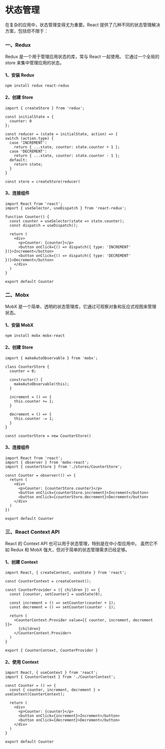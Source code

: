 # 状态管理

在复杂的应用中，状态管理变得尤为重要。React 提供了几种不同的状态管理解决方案，包括但不限于：

### 一、Redux

Redux 是一个用于管理应用状态的库，常与 React 一起使用。
它通过一个全局的 store 来集中管理应用的状态。

#### 1、安装 Redux

```
npm install redux react-redux
```

#### 2、创建 Store

```
import { createStore } from 'redux';

const initialState = {
  counter: 0
};

const reducer = (state = initialState, action) => {
switch (action.type) {
  case 'INCREMENT':
    return { ...state, counter: state.counter + 1 };
  case 'DECREMENT':
    return { ...state, counter: state.counter - 1 };
  default:
    return state;
  }
}

const store = createStore(reducer)
```

#### 3、连接组件

```
import React from 'react';
import { useSelector, useDispatch } from 'react-redux';

function Counter() {
  const counter = useSelector(state => state.counter);
  const dispatch = useDispatch();

  return (
    <div>
      <p>Counter: {counter}</p>
      <button onClick={() => dispatch({ type: 'INCREMENT' })}>Increment</button>
      <button onClick={() => dispatch({ type: 'DECREMENT' })}>Decrement</button>
    </div>
  )
}

export default Counter
```

### 二、Mobx

MobX 是一个简单、透明的状态管理库，它通过可观察对象和反应式视图来管理状态。

#### 1、安装 MobX

```
npm install mobx mobx-react
```

#### 2、创建 Store

```
import { makeAutoObservable } from 'mobx';

class CounterStore {
  counter = 0;

  constructor() {
    makeAutoObservable(this);
  }

  increment = () => {
    this.counter += 1;
  }

  decrement = () => {
    this.counter -= 1;
  }
}

const counterStore = new CounterStore()
```

#### 3、连接组件

```
import React from 'react';
import { observer } from 'mobx-react';
import { counterStore } from './stores/CounterStore';

const Counter = observer(() => {
  return (
    <div>
      <p>Counter: {counterStore.counter}</p>
      <button onClick={counterStore.increment}>Increment</button>
      <button onClick={counterStore.decrement}>Decrement</button>
    </div>
  )
})

export default Counter
```
  

### 三、React Context API

React 的 Context API 也可以用于状态管理，特别是在中小型应用中。
虽然它不如 Redux 和 MobX 强大，但对于简单的状态管理需求已经足够。

#### 1、创建 Context

```
import React, { createContext, useState } from 'react';

const CounterContext = createContext();

const CounterProvider = ({ children }) => {
  const [counter, setCounter] = useState(0);

  const increment = () => setCounter(counter + 1);
  const decrement = () => setCounter(counter - 1);

  return (
    <CounterContext.Provider value={{ counter, increment, decrement }}>
      {children}
    </CounterContext.Provider>
  )
}

export { CounterContext, CounterProvider }
```

#### 2、使用 Context

```
import React, { useContext } from 'react';
import { CounterContext } from './CounterContext';

const Counter = () => {
  const { counter, increment, decrement } = useContext(CounterContext);

  return (
    <div>
      <p>Counter: {counter}</p>
      <button onClick={increment}>Increment</button>
      <button onClick={decrement}>Decrement</button>
    </div>
  )
}

export default Counter
```